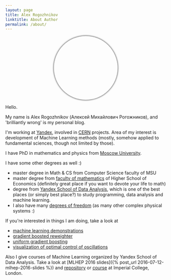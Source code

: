 ```yaml
---
layout: page
title: Alex Rogozhnikov
linktitle: About Author
permalink: /about/
---
```


<center>
  <div style="width: 200px; height: 200px; border-radius: 100px; box-shadow: 0px 0px 5px 0 #000;
              background-position: center center;
              background-size: cover;
              background-image: url('/images/alex_rogozhnikov.jpeg');">
  </div>
</center>


Hello.

My name is Alex Rogozhnikov (Алексей Михайлович Рогожников), and 'brilliantly wrong' is my personal blog.

I'm working at [Yandex](http://yandex.ru), involved in [CERN](http://cern.ch) projects. 
Area of my interest is development of Machine Learning methods (mostly, somehow applied to fundamental sciences, though not limited by those). 

I have PhD in mathematics and physics from [Moscow University](http://www.msu.ru/en/).

I have some other degrees as well :)

* master degree in Math &amp; CS from Computer Science faculty of MSU
* master degree from [faculty of mathematics](http://math.hse.ru) of Higher School of Economics (definitely great place if you want to devote your life to math) 
* degree from [Yandex School of Data Analysis](http://yandexdataschool.com), 
  which is one of the best places (or simply best place?) to study programming, data analysis and machine learning.
* I also have many [degrees of freedom](https://en.wikipedia.org/wiki/Degrees_of_freedom_(mechanics)) (as many other complex physical systems :)     


If you're interested in things I am doing, take a look at
 
* [machine learning demonstrations](https://arogozhnikov.github.io/2016/04/28/demonstrations-for-ml-courses.html) 
* [gradient boosted reweighter](https://github.com/arogozhnikov/hep_ml/blob/master/notebooks/DemoReweighting.ipynb)
* [uniform gradient boosting](https://github.com/arogozhnikov/hep_ml/blob/master/notebooks/BoostingToUniformity.ipynb)
* [visualization of optimal control of oscillations](http://arogozhnikov.github.io/2015/12/19/optimal-control-of-oscillations.html) 

Also I give courses of Machine Learning organized by Yandex School of Data Analysis. 
Take a look at [MLHEP 2016 slides]({% post_url 2016-07-12-mlhep-2016-slides %}) and [repository](https://github.com/yandexdataschool/mlhep2016) 
or [course](https://github.com/yandexdataschool/MLatImperial2017) at Imperial College, London.
